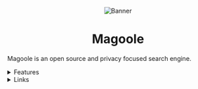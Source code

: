 <div align="center">

![Banner](https://user-images.githubusercontent.com/77529508/235508327-6799a37e-aff6-4c6d-b37b-286c6dd4c0f7.png)

# Magoole

</div>

Magoole is an open source and privacy focused search engine.

<details>

<summary>Features</summary>

- Own Crawler
- Own website finder
- Quick response (wikipedia, stackoverflow...)
- Self hostable (with same data as the main instance !)

</details>


<details>

<summary>Links</summary>

- [Website](https://magoole.eu.org)

</details>
